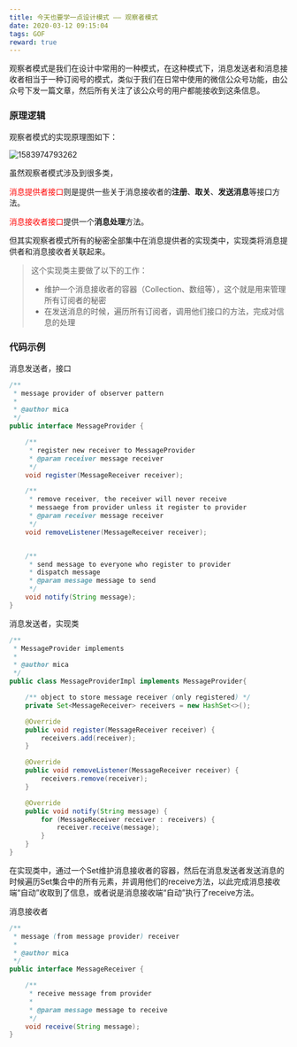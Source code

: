 ```yaml
---
title: 今天也要学一点设计模式 —— 观察者模式
date: 2020-03-12 09:15:04
tags: GOF
reward: true
---
```



观察者模式是我们在设计中常用的一种模式，在这种模式下，消息发送者和消息接收者相当于一种订阅号的模式，类似于我们在日常中使用的微信公众号功能，由公众号下发一篇文章，然后所有关注了该公众号的用户都能接收到这条信息。

### 原理逻辑

观察者模式的实现原理图如下：

![1583974793262](C:\Users\16700\AppData\Roaming\Typora\typora-user-images\1583974793262.png)

虽然观察者模式涉及到很多类，

<font color="red">消息提供者接口</font>则是提供一些关于消息接收者的**注册**、**取关**、**发送消息**等接口方法。

<font color="red">消息接收者接口</font>提供一个**消息处理**方法。

但其实观察者模式所有的秘密全部集中在消息提供者的实现类中，实现类将消息提供者和消息接收者关联起来。

> 这个实现类主要做了以下的工作：
>
> + 维护一个消息接收者的容器（Collection、数组等），这个就是用来管理所有订阅者的秘密
> + 在发送消息的时候，遍历所有订阅者，调用他们接口的方法，完成对信息的处理



### 代码示例

消息发送者，接口

```java
/**
 * message provider of observer pattern
 *
 * @author mica
 */
public interface MessageProvider {

    /**
     * register new receiver to MessageProvider
     * @param receiver message receiver
     */
    void register(MessageReceiver receiver);

    /**
     * remove receiver, the receiver will never receive
     * messaege from provider unless it register to provider
     * @param receiver message receiver
     */
    void removeListener(MessageReceiver receiver);


    /**
     * send message to everyone who register to provider
     * dispatch message
     * @param message message to send
     */
    void notify(String message);
}
```

消息发送者，实现类

```java
/**
 * MessageProvider implements
 *
 * @author mica
 */
public class MessageProviderImpl implements MessageProvider{

    /** object to store message receiver (only registered) */
    private Set<MessageReceiver> receivers = new HashSet<>();

    @Override
    public void register(MessageReceiver receiver) {
        receivers.add(receiver);
    }

    @Override
    public void removeListener(MessageReceiver receiver) {
        receivers.remove(receiver);
    }

    @Override
    public void notify(String message) {
        for (MessageReceiver receiver : receivers) {
            receiver.receive(message);
        }
    }
}
```

在实现类中，通过一个Set维护消息接收者的容器，然后在消息发送者发送消息的时候遍历Set集合中的所有元素，并调用他们的receive方法，以此完成消息接收端“自动”收取到了信息，或者说是消息接收端“自动”执行了receive方法。



消息接收者

```java
/**
 * message (from message provider) receiver
 *
 * @author mica
 */
public interface MessageReceiver {

    /**
     * receive message from provider
     *
     * @param message message to receive
     */
    void receive(String message);
}
```





